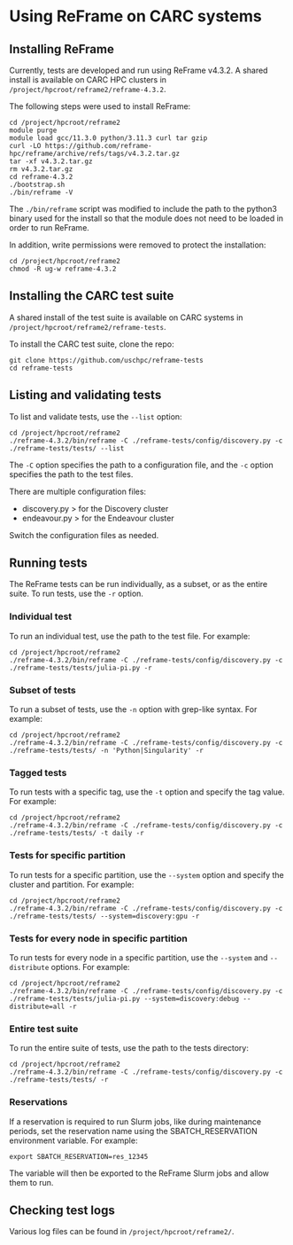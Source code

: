 # Using ReFrame on CARC systems

## Installing ReFrame

Currently, tests are developed and run using ReFrame v4.3.2. A shared install is available on CARC HPC clusters in `/project/hpcroot/reframe2/reframe-4.3.2`.

The following steps were used to install ReFrame:

```
cd /project/hpcroot/reframe2
module purge
module load gcc/11.3.0 python/3.11.3 curl tar gzip
curl -LO https://github.com/reframe-hpc/reframe/archive/refs/tags/v4.3.2.tar.gz
tar -xf v4.3.2.tar.gz
rm v4.3.2.tar.gz
cd reframe-4.3.2
./bootstrap.sh
./bin/reframe -V
```

The `./bin/reframe` script was modified to include the path to the python3 binary used for the install so that the module does not need to be loaded in order to run ReFrame.

In addition, write permissions were removed to protect the installation:

```
cd /project/hpcroot/reframe2
chmod -R ug-w reframe-4.3.2
```

## Installing the CARC test suite

A shared install of the test suite is available on CARC systems in `/project/hpcroot/reframe2/reframe-tests`.

To install the CARC test suite, clone the repo:

```
git clone https://github.com/uschpc/reframe-tests
cd reframe-tests
```

## Listing and validating tests

To list and validate tests, use the `--list` option:

```
cd /project/hpcroot/reframe2
./reframe-4.3.2/bin/reframe -C ./reframe-tests/config/discovery.py -c ./reframe-tests/tests/ --list
```

The `-C` option specifies the path to a configuration file, and the `-c` option specifies the path to the test files.

There are multiple configuration files:

- discovery.py > for the Discovery cluster
- endeavour.py > for the Endeavour cluster

Switch the configuration files as needed.

## Running tests

The ReFrame tests can be run individually, as a subset, or as the entire suite. To run tests, use the `-r` option.

### Individual test

To run an individual test, use the path to the test file. For example:

```
cd /project/hpcroot/reframe2
./reframe-4.3.2/bin/reframe -C ./reframe-tests/config/discovery.py -c ./reframe-tests/tests/julia-pi.py -r
```

### Subset of tests

To run a subset of tests, use the `-n` option with grep-like syntax. For example:

```
cd /project/hpcroot/reframe2
./reframe-4.3.2/bin/reframe -C ./reframe-tests/config/discovery.py -c ./reframe-tests/tests/ -n 'Python|Singularity' -r
```

### Tagged tests

To run tests with a specific tag, use the `-t` option and specify the tag value. For example:

```
cd /project/hpcroot/reframe2
./reframe-4.3.2/bin/reframe -C ./reframe-tests/config/discovery.py -c ./reframe-tests/tests/ -t daily -r
```

### Tests for specific partition

To run tests for a specific partition, use the `--system` option and specify the cluster and partition. For example:

```
cd /project/hpcroot/reframe2
./reframe-4.3.2/bin/reframe -C ./reframe-tests/config/discovery.py -c ./reframe-tests/tests/ --system=discovery:gpu -r
```

### Tests for every node in specific partition

To run tests for every node in a specific partition, use the `--system` and `--distribute` options. For example:

```
cd /project/hpcroot/reframe2
./reframe-4.3.2/bin/reframe -C ./reframe-tests/config/discovery.py -c ./reframe-tests/tests/julia-pi.py --system=discovery:debug --distribute=all -r
```

### Entire test suite

To run the entire suite of tests, use the path to the tests directory:

```
cd /project/hpcroot/reframe2
./reframe-4.3.2/bin/reframe -C ./reframe-tests/config/discovery.py -c ./reframe-tests/tests/ -r
```

### Reservations

If a reservation is required to run Slurm jobs, like during maintenance periods, set the reservation name using the SBATCH_RESERVATION environment variable. For example:

```
export SBATCH_RESERVATION=res_12345
```

The variable will then be exported to the ReFrame Slurm jobs and allow them to run.

## Checking test logs

Various log files can be found in `/project/hpcroot/reframe2/`.
